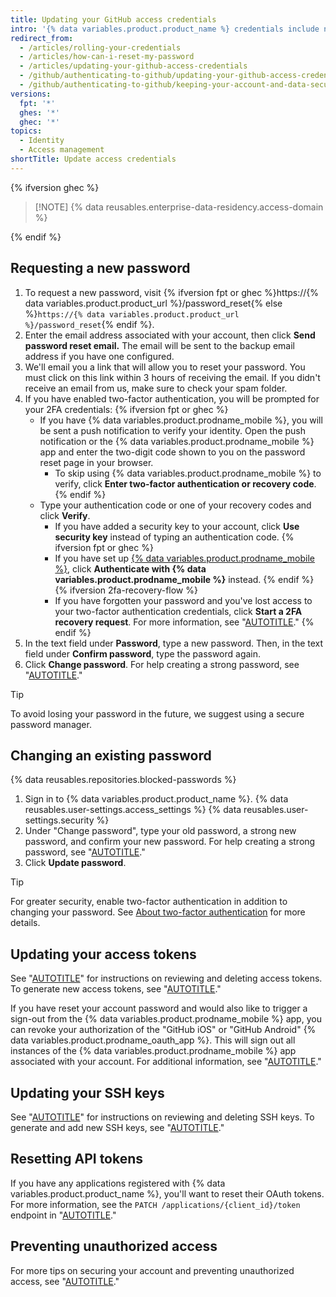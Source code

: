 ```yaml
---
title: Updating your GitHub access credentials
intro: '{% data variables.product.product_name %} credentials include not only your password, but also the access tokens, SSH keys, and application API tokens you use to communicate with {% data variables.product.product_name %}. Should you have the need, you can reset all of these access credentials yourself.'
redirect_from:
  - /articles/rolling-your-credentials
  - /articles/how-can-i-reset-my-password
  - /articles/updating-your-github-access-credentials
  - /github/authenticating-to-github/updating-your-github-access-credentials
  - /github/authenticating-to-github/keeping-your-account-and-data-secure/updating-your-github-access-credentials
versions:
  fpt: '*'
  ghes: '*'
  ghec: '*'
topics:
  - Identity
  - Access management
shortTitle: Update access credentials
---
```

{% ifversion ghec %}

> [!NOTE] {% data reusables.enterprise-data-residency.access-domain %}

{% endif %}

## Requesting a new password

1. To request a new password, visit {% ifversion fpt or ghec %}https://{% data variables.product.product_url %}/password_reset{% else %}`https://{% data variables.product.product_url %}/password_reset`{% endif %}.
1. Enter the email address associated with your account, then click **Send password reset email.** The email will be sent to the backup email address if you have one configured.
1. We'll email you a link that will allow you to reset your password. You must click on this link within 3 hours of receiving the email. If you didn't receive an email from us, make sure to check your spam folder.
1. If you have enabled two-factor authentication, you will be prompted for your 2FA credentials:
{% ifversion fpt or ghec %}
   * If you have {% data variables.product.prodname_mobile %}, you will be sent a push notification to verify your identity. Open the push notification or the {% data variables.product.prodname_mobile %} app and enter the two-digit code shown to you on the password reset page in your browser.
      * To skip using {% data variables.product.prodname_mobile %} to verify, click **Enter two-factor authentication or recovery code**.
{% endif %}
   * Type your authentication code or one of your recovery codes and click **Verify**.
     * If you have added a security key to your account, click **Use security key** instead of typing an authentication code.
     {% ifversion fpt or ghec %}
     * If you have set up [{% data variables.product.prodname_mobile %}](https://github.com/mobile), click **Authenticate with {% data variables.product.prodname_mobile %}** instead.
     {% endif %}
     {% ifversion 2fa-recovery-flow %}
     * If you have forgotten your password and you've lost access to your two-factor authentication credentials, click **Start a 2FA recovery request**. For more information, see "[AUTOTITLE](/authentication/securing-your-account-with-two-factor-authentication-2fa/recovering-your-account-if-you-lose-your-2fa-credentials)."
     {% endif %}
1. In the text field under **Password**, type a new password. Then, in the text field under **Confirm password**, type the password again.
1. Click **Change password**. For help creating a strong password, see "[AUTOTITLE](/authentication/keeping-your-account-and-data-secure/creating-a-strong-password)."

> [!TIP]
> To avoid losing your password in the future, we suggest using a secure password manager.

## Changing an existing password

{% data reusables.repositories.blocked-passwords %}

1. Sign in to {% data variables.product.product_name %}.
{% data reusables.user-settings.access_settings %}
{% data reusables.user-settings.security %}
1. Under "Change password", type your old password, a strong new password, and confirm your new password. For help creating a strong password, see "[AUTOTITLE](/authentication/keeping-your-account-and-data-secure/creating-a-strong-password)."
1. Click **Update password**.

> [!TIP]
> For greater security, enable two-factor authentication in addition to changing your password. See [About two-factor authentication](/authentication/securing-your-account-with-two-factor-authentication-2fa/about-two-factor-authentication) for more details.

## Updating your access tokens

See "[AUTOTITLE](/apps/using-github-apps/reviewing-your-authorized-integrations)" for instructions on reviewing and deleting access tokens. To generate new access tokens, see "[AUTOTITLE](/authentication/keeping-your-account-and-data-secure/creating-a-personal-access-token)."

If you have reset your account password and would also like to trigger a sign-out from the {% data variables.product.prodname_mobile %} app, you can revoke your authorization of the "GitHub iOS" or "GitHub Android" {% data variables.product.prodname_oauth_app %}. This will sign out all instances of the {% data variables.product.prodname_mobile %} app associated with your account. For additional information, see "[AUTOTITLE](/apps/using-github-apps/reviewing-your-authorized-integrations)."

## Updating your SSH keys

See "[AUTOTITLE](/authentication/keeping-your-account-and-data-secure/reviewing-your-ssh-keys)" for instructions on reviewing and deleting SSH keys. To generate and add new SSH keys, see "[AUTOTITLE](/authentication/connecting-to-github-with-ssh)."

## Resetting API tokens

If you have any applications registered with {% data variables.product.product_name %}, you'll want to reset their OAuth tokens. For more information, see the `PATCH /applications/{client_id}/token` endpoint in "[AUTOTITLE](/rest/apps/oauth-applications#reset-a-token)."

## Preventing unauthorized access

For more tips on securing your account and preventing unauthorized access, see "[AUTOTITLE](/authentication/keeping-your-account-and-data-secure/preventing-unauthorized-access)."
